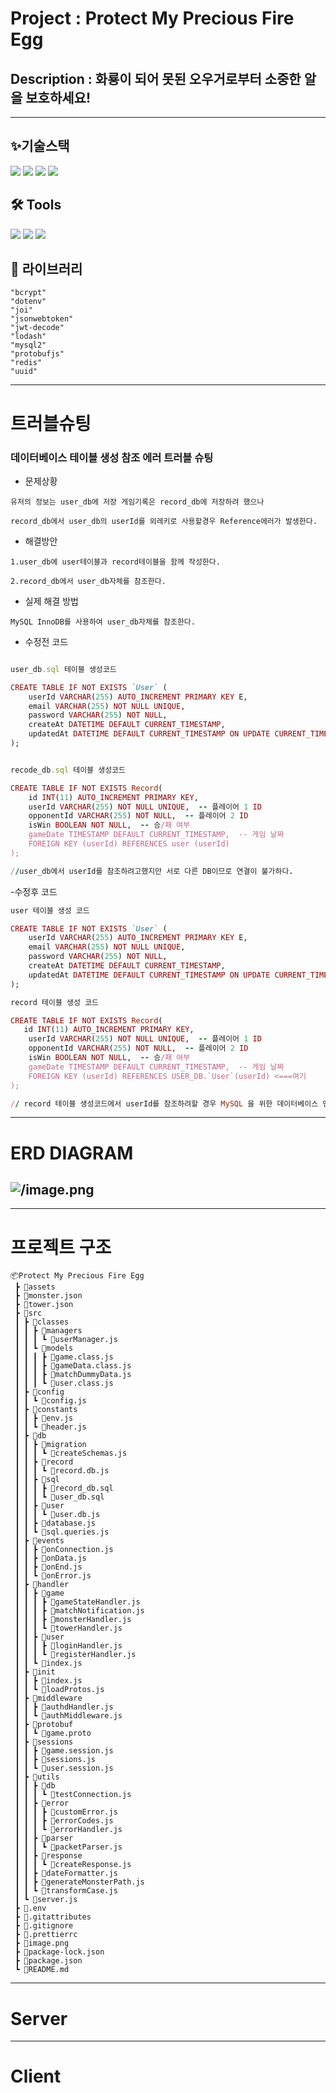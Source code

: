 # Project : Protect My Precious Fire Egg

## Description : 화룡이 되어 못된 오우거로부터 소중한 알을 보호하세요!

---

## ✨기술스택

  <img src="https://img.shields.io/badge/javascript-F7DF1E.svg?style=for-the-badge&logo=javascript&logoColor=20232a" />

   <img src="https://img.shields.io/badge/Node.js-5FA04E.svg?style=for-the-badge&logo=node.js&logoColor=20232a" />
   
<img src="https://img.shields.io/badge/mysql-4479A1.svg?style=for-the-badge&logo=mysql&logoColor=white" />

<img src="https://img.shields.io/badge/Unity-E0234E.svg?style=for-the-badge&logo=unity&logoColor=white" />

## 🛠 Tools

<img src="https://img.shields.io/badge/VSCode-4479A1.svg?style=for-the-badge&logo=visual-studio-code&logoColor=22ABF3" />
    
<img src="https://img.shields.io/badge/Rider-E0234E.svg?style=for-the-badge&logo=rider&logoColor=2C2C32" />

 <img src="https://img.shields.io/badge/figma-F24E1E.svg?style=for-the-badge&logo=figma&logoColor=white" />

## 🧰 라이브러리

```
"bcrypt"
"dotenv"
"joi"
"jsonwebtoken"
"jwt-decode"
"lodash"
"mysql2"
"protobufjs"
"redis"
"uuid"
```

---

# 트러블슈팅

### 데이터베이스 테이블 생성 참조 에러 트러블 슈팅

- 문제상황

```
유저의 정보는 user_db에 저장 게임기록은 record_db에 저장하려 했으나

record_db에서 user_db의 userId를 외레키로 사용할경우 Reference에러가 발생한다.
```

- 해결방안

```
1.user_db에 user테이블과 record테이블을 함께 작성한다.

2.record_db에서 user_db자체를 참조한다.
```

- 실제 해결 방법

```
MySQL InnoDB를 사용하여 user_db자체를 참조한다.
```

- 수정전 코드

```ruby

user_db.sql 테이블 생성코드

CREATE TABLE IF NOT EXISTS `User` (
    userId VARCHAR(255) AUTO_INCREMENT PRIMARY KEY E,
    email VARCHAR(255) NOT NULL UNIQUE,
    password VARCHAR(255) NOT NULL,
    createAt DATETIME DEFAULT CURRENT_TIMESTAMP,
    updatedAt DATETIME DEFAULT CURRENT_TIMESTAMP ON UPDATE CURRENT_TIMESTAMP
);


recode_db.sql 테이블 생성코드

CREATE TABLE IF NOT EXISTS Record(
    id INT(11) AUTO_INCREMENT PRIMARY KEY,
    userId VARCHAR(255) NOT NULL UNIQUE,  -- 플레이어 1 ID
    opponentId VARCHAR(255) NOT NULL,  -- 플레이어 2 ID
    isWin BOOLEAN NOT NULL,  -- 승/패 여부
    gameDate TIMESTAMP DEFAULT CURRENT_TIMESTAMP,  -- 게임 날짜
    FOREIGN KEY (userId) REFERENCES user (userId)
);

//user_db에서 userId를 참조하려고했지만 서로 다른 DB이므로 연결이 불가하다.
```

-수정후 코드

```ruby
user 테이블 생성 코드

CREATE TABLE IF NOT EXISTS `User` (
    userId VARCHAR(255) AUTO_INCREMENT PRIMARY KEY E,
    email VARCHAR(255) NOT NULL UNIQUE,
    password VARCHAR(255) NOT NULL,
    createAt DATETIME DEFAULT CURRENT_TIMESTAMP,
    updatedAt DATETIME DEFAULT CURRENT_TIMESTAMP ON UPDATE CURRENT_TIMESTAMP
);

record 테이블 생성 코드

CREATE TABLE IF NOT EXISTS Record(
   id INT(11) AUTO_INCREMENT PRIMARY KEY,
    userId VARCHAR(255) NOT NULL UNIQUE,  -- 플레이어 1 ID
    opponentId VARCHAR(255) NOT NULL,  -- 플레이어 2 ID
    isWin BOOLEAN NOT NULL,  -- 승/패 여부
    gameDate TIMESTAMP DEFAULT CURRENT_TIMESTAMP,  -- 게임 날짜
    FOREIGN KEY (userId) REFERENCES USER_DB.`User`(userId) <===여기
);

// record 테이블 생성코드에서 userId를 참조하려할 경우 MySQL 을 위한 데이터베이스 엔진인 InnoDB를 사용해여 USER_DB.User를 통해 통째로 참조하여 해결했다.

```

---

# ERD DIAGRAM

## ![/image.png](image.png)

---
# 프로젝트 구조

```
📦Protect My Precious Fire Egg
 ┣ 📂assets
 ┣ 📜monster.json
 ┣ 📜tower.json
 ┣ 📂src
 ┃ ┣ 📂classes
 ┃ ┃ ┣ 📂managers
 ┃ ┃ ┃ ┗ 📜userManager.js
 ┃ ┃ ┗ 📂models
 ┃ ┃ ┃ ┣ 📜game.class.js
 ┃ ┃ ┃ ┣ 📜gameData.class.js
 ┃ ┃ ┃ ┣ 📜matchDummyData.js
 ┃ ┃ ┃ ┗ 📜user.class.js
 ┃ ┣ 📂config
 ┃ ┃ ┗ 📜config.js
 ┃ ┣ 📂constants
 ┃ ┃ ┣ 📜env.js
 ┃ ┃ ┗ 📜header.js
 ┃ ┣ 📂db
 ┃ ┃ ┣ 📂migration
 ┃ ┃ ┃ ┗ 📜createSchemas.js
 ┃ ┃ ┣ 📂record
 ┃ ┃ ┃ ┗ 📜record.db.js
 ┃ ┃ ┣ 📂sql
 ┃ ┃ ┃ ┣ 📜record_db.sql
 ┃ ┃ ┃ ┗ 📜user_db.sql
 ┃ ┃ ┣ 📂user
 ┃ ┃ ┃ ┗ 📜user.db.js
 ┃ ┃ ┣ 📜database.js
 ┃ ┃ ┗ 📜sql.queries.js
 ┃ ┣ 📂events
 ┃ ┃ ┣ 📜onConnection.js
 ┃ ┃ ┣ 📜onData.js
 ┃ ┃ ┣ 📜onEnd.js
 ┃ ┃ ┗ 📜onError.js
 ┃ ┣ 📂handler
 ┃ ┃ ┣ 📂game
 ┃ ┃ ┃ ┣ 📜gameStateHandler.js
 ┃ ┃ ┃ ┣ 📜matchNotification.js
 ┃ ┃ ┃ ┣ 📜monsterHandler.js
 ┃ ┃ ┃ ┗ 📜towerHandler.js
 ┃ ┃ ┣ 📂user
 ┃ ┃ ┃ ┣ 📜loginHandler.js
 ┃ ┃ ┃ ┗ 📜registerHandler.js
 ┃ ┃ ┗ 📜index.js
 ┃ ┣ 📂init
 ┃ ┃ ┣ 📜index.js
 ┃ ┃ ┗ 📜loadProtos.js
 ┃ ┣ 📂middleware
 ┃ ┃ ┣ 📜authdHandler.js
 ┃ ┃ ┗ 📜authMiddleware.js
 ┃ ┣ 📂protobuf
 ┃ ┃ ┗ 📜game.proto
 ┃ ┣ 📂sessions
 ┃ ┃ ┣ 📜game.session.js
 ┃ ┃ ┣ 📜sessions.js
 ┃ ┃ ┗ 📜user.session.js
 ┃ ┣ 📂utils
 ┃ ┃ ┣ 📂db
 ┃ ┃ ┃ ┗ 📜testConnection.js
 ┃ ┃ ┣ 📂error
 ┃ ┃ ┃ ┣ 📜customError.js
 ┃ ┃ ┃ ┣ 📜errorCodes.js
 ┃ ┃ ┃ ┗ 📜errorHandler.js
 ┃ ┃ ┣ 📂parser
 ┃ ┃ ┃ ┗ 📜packetParser.js
 ┃ ┃ ┣ 📂response
 ┃ ┃ ┃ ┗ 📜createResponse.js
 ┃ ┃ ┣ 📜dateFormatter.js
 ┃ ┃ ┣ 📜generateMonsterPath.js
 ┃ ┃ ┗ 📜transformCase.js
 ┃ ┗ 📜server.js
 ┣ 📜.env
 ┣ 📜.gitattributes
 ┣ 📜.gitignore
 ┣ 📜.prettierrc
 ┣ 📜image.png
 ┣ 📜package-lock.json
 ┣ 📜package.json
 ┗ 📜README.md
```

---

# Server

---

# Client
